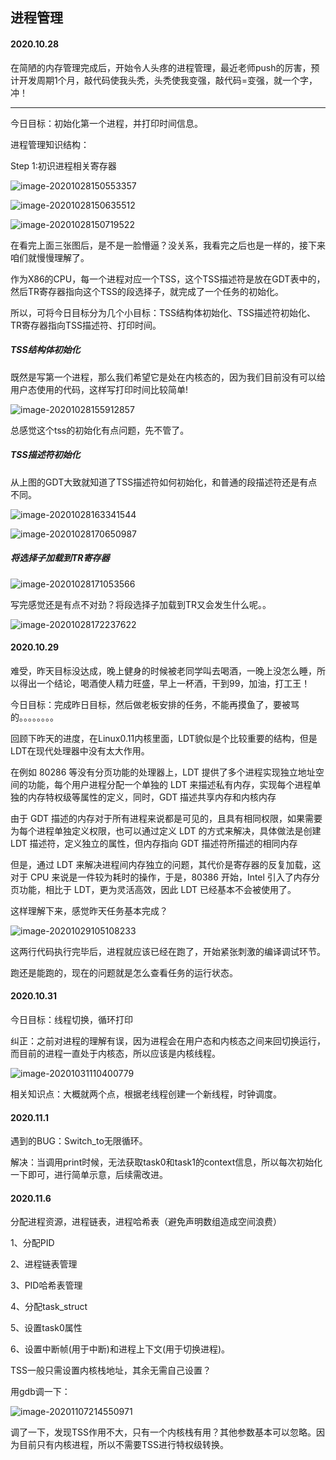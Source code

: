 ## 进程管理

#### 2020.10.28

在简陋的内存管理完成后，开始令人头疼的进程管理，最近老师push的厉害，预计开发周期1个月，敲代码使我头秃，头秃使我变强，敲代码=变强，就一个字，冲！

----

今日目标：初始化第一个进程，并打印时间信息。

进程管理知识结构：

Step 1:初识进程相关寄存器

![image-20201028150553357](进程管理.assets/image-20201028150553357.png)

![image-20201028150635512](进程管理.assets/image-20201028150635512.png)

![image-20201028150719522](进程管理.assets/image-20201028150719522.png)

在看完上面三张图后，是不是一脸懵逼？没关系，我看完之后也是一样的，接下来咱们就慢慢理解了。

作为X86的CPU，每一个进程对应一个TSS，这个TSS描述符是放在GDT表中的，然后TR寄存器指向这个TSS的段选择子，就完成了一个任务的初始化。

所以，可将今日目标分为几个小目标：TSS结构体初始化、TSS描述符初始化、TR寄存器指向TSS描述符、打印时间。

##### TSS结构体初始化

既然是写第一个进程，那么我们希望它是处在内核态的，因为我们目前没有可以给用户态使用的代码，这样写打印时间比较简单!

![image-20201028155912857](进程管理.assets/image-20201028155912857.png)

总感觉这个tss的初始化有点问题，先不管了。

##### TSS描述符初始化

从上图的GDT大致就知道了TSS描述符如何初始化，和普通的段描述符还是有点不同。

![image-20201028163341544](进程管理.assets/image-20201028163341544.png)

![image-20201028170650987](进程管理.assets/image-20201028170650987.png)

##### 将选择子加载到TR寄存器

![image-20201028171053566](进程管理.assets/image-20201028171053566.png)

写完感觉还是有点不对劲？将段选择子加载到TR又会发生什么呢。。

![image-20201028172237622](进程管理.assets/image-20201028172237622.png)

#### 2020.10.29

难受，昨天目标没达成，晚上健身的时候被老同学叫去喝酒，一晚上没怎么睡，所以得出一个结论，喝酒使人精力旺盛，早上一杯酒，干到99，加油，打工王！

今日目标：完成昨日目标，然后做老板安排的任务，不能再摸鱼了，要被骂的。。。。。。。。

回顾下昨天的进度，在Linux0.11内核里面，LDT貌似是个比较重要的结构，但是LDT在现代处理器中没有太大作用。

在例如 80286 等没有分页功能的处理器上，LDT 提供了多个进程实现独立地址空间的功能，每个用户进程分配一个单独的 LDT 来描述私有内存，实现每个进程单独的内存特权级等属性的定义，同时，GDT 描述共享内存和内核内存

由于 GDT 描述的内存对于所有进程来说都是可见的，且具有相同权限，如果需要为每个进程单独定义权限，也可以通过定义 LDT 的方式来解决，具体做法是创建 LDT 描述符，定义独立的属性，但内存指向 GDT 描述符所描述的相同内存

但是，通过 LDT 来解决进程间内存独立的问题，其代价是寄存器的反复加载，这对于 CPU 来说是一件较为耗时的操作，于是，80386 开始，Intel 引入了内存分页功能，相比于 LDT，更为灵活高效，因此 LDT 已经基本不会被使用了。

这样理解下来，感觉昨天任务基本完成？

![image-20201029105108233](进程管理.assets/image-20201029105108233.png)

这两行代码执行完毕后，进程就应该已经在跑了，开始紧张刺激的编译调试环节。

跑还是能跑的，现在的问题就是怎么查看任务的运行状态。

#### 2020.10.31

今日目标：线程切换，循环打印

纠正：之前对进程的理解有误，因为进程会在用户态和内核态之间来回切换运行，而目前的进程一直处于内核态，所以应该是内核线程。

![image-20201031110400779](进程管理.assets/image-20201031110400779.png)

相关知识点：大概就两个点，根据老线程创建一个新线程，时钟调度。

#### 2020.11.1

遇到的BUG：Switch_to无限循环。

解决：当调用print时候，无法获取task0和task1的context信息，所以每次初始化一下即可，进行简单示意，后续需改进。

#### 2020.11.6

分配进程资源，进程链表，进程哈希表（避免声明数组造成空间浪费）

1、分配PID

2、进程链表管理

3、PID哈希表管理

4、分配task_struct

5、设置task0属性

6、设置中断帧(用于中断)和进程上下文(用于切换进程)。

TSS一般只需设置内核栈地址，其余无需自己设置？

用gdb调一下：

![image-20201107214550971](进程管理.assets/image-20201107214550971.png)

调了一下，发现TSS作用不大，只有一个内核栈有用？其他参数基本可以忽略。因为目前只有内核进程，所以不需要TSS进行特权级转换。

